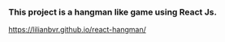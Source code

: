 ###	This project is a hangman like game using React Js.

  https://lilianbvr.github.io/react-hangman/
